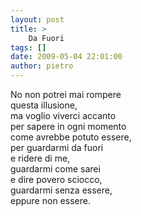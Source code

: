 ```yaml
---
layout: post
title: >
    Da Fuori
tags: []
date: 2009-05-04 22:01:00
author: pietro
---
```

No non potrei mai rompere<br/>questa illusione,<br/>ma voglio viverci accanto<br/>per sapere in ogni momento<br/>come avrebbe potuto essere,<br/>per guardarmi da fuori<br/>e ridere di me,<br/>guardarmi come sarei<br/>e dire povero sciocco,<br/>guardarmi senza essere,<br/>eppure non essere.

